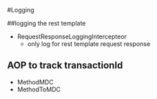 #Logging

##logging the rest template

* RequestResponseLoggingIntercepteor
  * only log for rest template request response
  
## AOP to track transactionId
* MethodMDC
* MethodToMDC